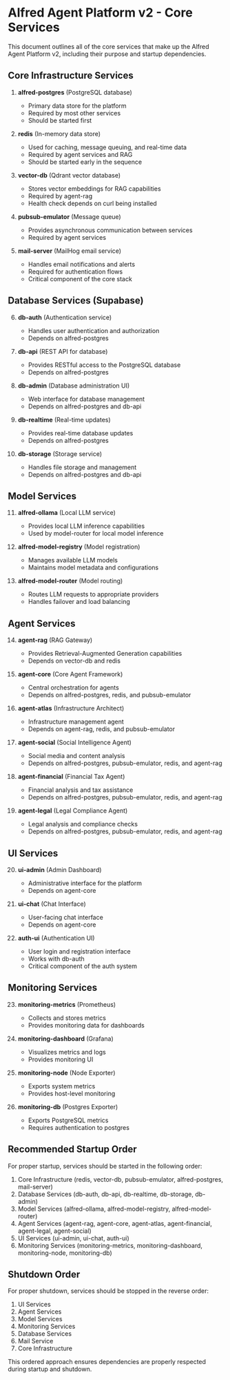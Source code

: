 # Alfred Agent Platform v2 - Core Services

This document outlines all of the core services that make up the Alfred Agent Platform v2, including their purpose and startup dependencies.

## Core Infrastructure Services

1. **alfred-postgres** (PostgreSQL database)
   - Primary data store for the platform
   - Required by most other services
   - Should be started first

2. **redis** (In-memory data store)
   - Used for caching, message queuing, and real-time data
   - Required by agent services and RAG
   - Should be started early in the sequence

3. **vector-db** (Qdrant vector database)
   - Stores vector embeddings for RAG capabilities
   - Required by agent-rag
   - Health check depends on curl being installed

4. **pubsub-emulator** (Message queue)
   - Provides asynchronous communication between services
   - Required by agent services

5. **mail-server** (MailHog email service)
   - Handles email notifications and alerts
   - Required for authentication flows
   - Critical component of the core stack

## Database Services (Supabase)

6. **db-auth** (Authentication service)
   - Handles user authentication and authorization
   - Depends on alfred-postgres

7. **db-api** (REST API for database)
   - Provides RESTful access to the PostgreSQL database
   - Depends on alfred-postgres

8. **db-admin** (Database administration UI)
   - Web interface for database management
   - Depends on alfred-postgres and db-api

9. **db-realtime** (Real-time updates)
   - Provides real-time database updates
   - Depends on alfred-postgres

10. **db-storage** (Storage service)
    - Handles file storage and management
    - Depends on alfred-postgres and db-api

## Model Services

11. **alfred-ollama** (Local LLM service)
    - Provides local LLM inference capabilities
    - Used by model-router for local model inference

12. **alfred-model-registry** (Model registration)
    - Manages available LLM models
    - Maintains model metadata and configurations

13. **alfred-model-router** (Model routing)
    - Routes LLM requests to appropriate providers
    - Handles failover and load balancing

## Agent Services

14. **agent-rag** (RAG Gateway)
    - Provides Retrieval-Augmented Generation capabilities
    - Depends on vector-db and redis

15. **agent-core** (Core Agent Framework)
    - Central orchestration for agents
    - Depends on alfred-postgres, redis, and pubsub-emulator

16. **agent-atlas** (Infrastructure Architect)
    - Infrastructure management agent
    - Depends on agent-rag, redis, and pubsub-emulator

17. **agent-social** (Social Intelligence Agent)
    - Social media and content analysis
    - Depends on alfred-postgres, pubsub-emulator, redis, and agent-rag

18. **agent-financial** (Financial Tax Agent)
    - Financial analysis and tax assistance
    - Depends on alfred-postgres, pubsub-emulator, redis, and agent-rag

19. **agent-legal** (Legal Compliance Agent)
    - Legal analysis and compliance checks
    - Depends on alfred-postgres, pubsub-emulator, redis, and agent-rag

## UI Services

20. **ui-admin** (Admin Dashboard)
    - Administrative interface for the platform
    - Depends on agent-core

21. **ui-chat** (Chat Interface)
    - User-facing chat interface
    - Depends on agent-core

22. **auth-ui** (Authentication UI)
    - User login and registration interface
    - Works with db-auth
    - Critical component of the auth system

## Monitoring Services

23. **monitoring-metrics** (Prometheus)
    - Collects and stores metrics
    - Provides monitoring data for dashboards

24. **monitoring-dashboard** (Grafana)
    - Visualizes metrics and logs
    - Provides monitoring UI

25. **monitoring-node** (Node Exporter)
    - Exports system metrics
    - Provides host-level monitoring

26. **monitoring-db** (Postgres Exporter)
    - Exports PostgreSQL metrics
    - Requires authentication to postgres

## Recommended Startup Order

For proper startup, services should be started in the following order:

1. Core Infrastructure (redis, vector-db, pubsub-emulator, alfred-postgres, mail-server)
2. Database Services (db-auth, db-api, db-realtime, db-storage, db-admin)
3. Model Services (alfred-ollama, alfred-model-registry, alfred-model-router)
4. Agent Services (agent-rag, agent-core, agent-atlas, agent-financial, agent-legal, agent-social)
5. UI Services (ui-admin, ui-chat, auth-ui)
6. Monitoring Services (monitoring-metrics, monitoring-dashboard, monitoring-node, monitoring-db)

## Shutdown Order

For proper shutdown, services should be stopped in the reverse order:

1. UI Services
2. Agent Services
3. Model Services
4. Monitoring Services
5. Database Services
6. Mail Service
7. Core Infrastructure

This ordered approach ensures dependencies are properly respected during startup and shutdown.